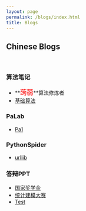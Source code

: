 ```yaml
---
layout: page
permalink: /blogs/index.html
title: Blogs
---
```


## Chinese Blogs

<br>

### 算法笔记

- **<font color="Red" size="4">蒟蒻</font>**算法修炼者
- [基础算法](https://jiazhenzhao.github.io/blogs/AcWing/BasicAlgorithm)

### PaLab

- [Pa1](https://jiazhenzhao.github.io/blogs/PaLab/Pa1)

### PythonSpider

- [urllib](https://jiazhenzhao.github.io/blogs/PythonSpider/Urllib)

### 答辩PPT

- [国家奖学金](https://jiazhenzhao.github.io/blogs/答辩/Honor.pdf)
- [统计建模大赛](https://jiazhenzhao.github.io/blogs/答辩/A-17-国民真的健康吗.pdf)
- [Test](https://jiazhenzhao.github.io/blogs/答辩/test)

<br>
